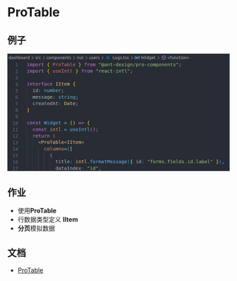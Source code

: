 # ProTable

## 例子

![table](table.png)

## 作业

- 使用**ProTable**
- 行数据类型定义 **IItem**
- **分页**模拟数据

## 文档

- [ProTable](https://procomponents.ant.design/en-US/components/table/)
